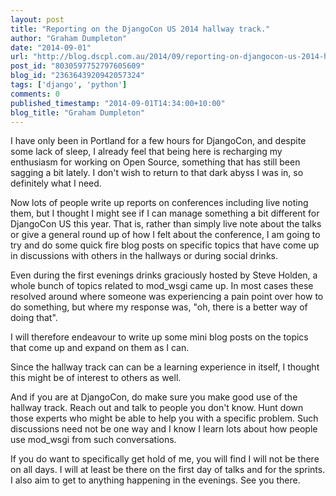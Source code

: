 ```yaml
---
layout: post
title: "Reporting on the DjangoCon US 2014 hallway track."
author: "Graham Dumpleton"
date: "2014-09-01"
url: "http://blog.dscpl.com.au/2014/09/reporting-on-djangocon-us-2014-hallway.html"
post_id: "8030597752797605609"
blog_id: "2363643920942057324"
tags: ['django', 'python']
comments: 0
published_timestamp: "2014-09-01T14:34:00+10:00"
blog_title: "Graham Dumpleton"
---
```


I have only been in Portland for a few hours for DjangoCon, and despite some lack of sleep, I already feel that being here is recharging my enthusiasm for working on Open Source, something that has still been sagging a bit lately. I don't wish to return to that dark abyss I was in, so definitely what I need.

Now lots of people write up reports on conferences including live noting them, but I thought I might see if I can manage something a bit different for DjangoCon US this year. That is, rather than simply live note about the talks or give a general round up of how I felt about the conference, I am going to try and do some quick fire blog posts on specific topics that have come up in discussions with others in the hallways or during social drinks.

Even during the first evenings drinks graciously hosted by Steve Holden, a whole bunch of topics related to mod\_wsgi came up. In most cases these resolved around where someone was experiencing a pain point over how to do something, but where my response was, "oh, there is a better way of doing that".

I will therefore endeavour to write up some mini blog posts on the topics that come up and expand on them as I can.

Since the hallway track can can be a learning experience in itself, I thought this might be of interest to others as well.

And if you are at DjangoCon, do make sure you make good use of the hallway track. Reach out and talk to people you don't know. Hunt down those experts who might be able to help you with a specific problem. Such discussions need not be one way and I know I learn lots about how people use mod\_wsgi from such conversations.

If you do want to specifically get hold of me, you will find I will not be there on all days. I will at least be there on the first day of talks and for the sprints. I also aim to get to anything happening in the evenings. See you there.